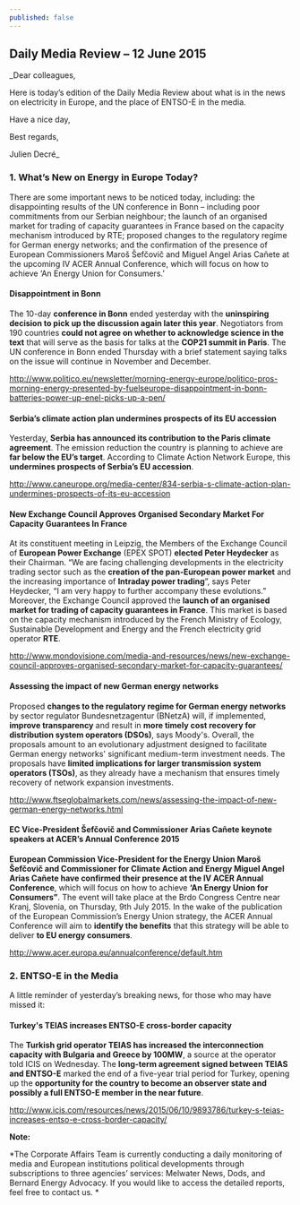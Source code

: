 ```yaml
---
published: false
---
```


## Daily Media Review – 12 June 2015
_Dear colleagues, 

Here is today’s edition of the Daily Media Review about what is in the news on electricity in Europe, and the place of ENTSO-E in the media.

Have a nice day,

Best regards,

Julien Decré_

### 1.	What’s New on Energy in Europe Today?
There are some important news to be noticed today, including: the disappointing results of the UN conference in Bonn – including poor commitments from our Serbian neighbour; the launch of an organised market for trading of capacity guarantees in France based on the capacity mechanism introduced by RTE; proposed changes to the regulatory regime for German energy networks; and the confirmation of the presence of European Commissioners Maroš Šefčovič and  Miguel Angel Arias Cañete at the upcoming IV ACER Annual Conference, which will focus on how to achieve ‘An Energy Union for Consumers.’

#### **Disappointment in Bonn**
The 10-day **conference in Bonn** ended yesterday with the **uninspiring decision to pick up the discussion again later this year**. Negotiators from 190 countries **could not agree on whether to acknowledge science in the text** that will serve as the basis for talks at the **COP21 summit in Paris**. The UN conference in Bonn ended Thursday with a brief statement saying talks on the issue will continue in November and December.

http://www.politico.eu/newsletter/morning-energy-europe/politico-pros-morning-energy-presented-by-fuelseurope-disappointment-in-bonn-batteries-power-up-enel-picks-up-a-pen/

#### **Serbia’s climate action plan undermines prospects of its EU accession**
Yesterday, **Serbia has announced its contribution to the Paris climate agreement**. The emission reduction the country is planning to achieve are **far below the EU’s target**. According to Climate Action Network Europe, this **undermines prospects of Serbia’s EU accession**.

http://www.caneurope.org/media-center/834-serbia-s-climate-action-plan-undermines-prospects-of-its-eu-accession

#### **New Exchange Council Approves Organised Secondary Market For Capacity Guarantees In France**
At its constituent meeting in Leipzig, the Members of the Exchange Council of **European Power Exchange** (EPEX SPOT) **elected Peter Heydecker** as their Chairman. “We are facing challenging developments in the electricity trading sector such as the **creation of the pan-European power market** and the increasing importance of **Intraday power trading**”, says Peter Heydecker, “I am very happy to further accompany these evolutions.” Moreover, the Exchange Council approved the **launch of an organised market for trading of capacity guarantees in France**. This market is based on the capacity mechanism introduced by the French Ministry of Ecology, Sustainable Development and Energy and the French electricity grid operator **RTE**. 

http://www.mondovisione.com/media-and-resources/news/new-exchange-council-approves-organised-secondary-market-for-capacity-guarantees/

#### **Assessing the impact of new German energy networks**
Proposed **changes to the regulatory regime for German energy networks** by sector regulator Bundesnetzagentur (BNetzA) will, if implemented, **improve transparency** and result in **more timely cost recovery for distribution system operators (DSOs)**, says Moody's. Overall, the proposals amount to an evolutionary adjustment designed to facilitate German energy networks' significant medium-term investment needs. The proposals have **limited implications for larger transmission system operators (TSOs)**, as they already have a mechanism that ensures timely recovery of network expansion investments. 

http://www.ftseglobalmarkets.com/news/assessing-the-impact-of-new-german-energy-networks.html

#### **EC Vice-President Šefčovič and Commissioner Arias Cañete keynote speakers at ACER’s Annual Conference 2015**
**European Commission Vice-President for the Energy Union Maroš Šefčovič and Commissioner for Climate Action and Energy Miguel Angel Arias Cañete have confirmed their presence at the IV ACER Annual Conference**, which will focus on how to achieve **‘An Energy Union for Consumers”**. The event will take place at the Brdo Congress Centre near Kranj, Slovenia, on Thursday, 9th July 2015. In the wake of the publication of the European Commission’s Energy Union strategy, the ACER Annual Conference will aim to **identify the benefits** that this strategy will be able to deliver **to EU energy consumers**.

http://www.acer.europa.eu/annualconference/default.htm

### **2.	ENTSO-E in the Media**

A little reminder of yesterday’s breaking news, for those who may have missed it:

#### **Turkey's TEIAS increases ENTSO-E cross-border capacity**
The **Turkish grid operator TEIAS has increased the interconnection capacity with Bulgaria and Greece by 100MW**, a source at the operator told ICIS on Wednesday. The **long-term agreement signed between TEIAS and ENTSO-E** marked the end of a five-year trial period for Turkey, opening up the **opportunity for the country to become an observer state and possibly a full ENTSO-E member in the near future**.

http://www.icis.com/resources/news/2015/06/10/9893786/turkey-s-teias-increases-entso-e-cross-border-capacity/

**Note:** 

*The Corporate Affairs Team is currently conducting a daily monitoring of media and European institutions political developments through subscriptions to three agencies’ services: Melwater News, Dods, and Bernard Energy Advocacy. If you would like to access the detailed reports, feel free to contact us. *
